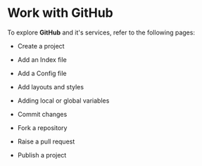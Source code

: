 # Work with GitHub

To explore **GitHub** and it's services, refer to the following pages: 

- Create a project

- Add an Index file

- Add a Config file

- Add layouts and styles

- Adding local or global variables

- Commit changes

- Fork a repository

- Raise a pull request

- Publish a project